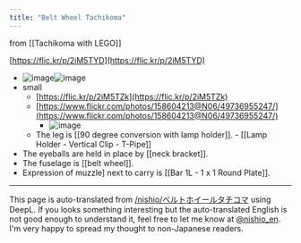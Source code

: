 ```yaml
---
title: "Belt Wheel Tachikoma"
---
```


from  [[Tachikoma with LEGO]]

[https://flic.kr/p/2iM5TYD](https://flic.kr/p/2iM5TYD)
- ![image](https://gyazo.com/8f161b75b8d0546b554a3d6b33e54199/thumb/1000)![image](https://gyazo.com/65d680c82b2afd35cec70b227606a802/thumb/1000)
- small
    - [https://flic.kr/p/2iM5TZk](https://flic.kr/p/2iM5TZk)
    - [https://www.flickr.com/photos/158604213@N06/49736955247/](https://www.flickr.com/photos/158604213@N06/49736955247/)
        - ![image](https://gyazo.com/0fd0807c90794c1f4d96d6021e5b7555/thumb/1000)
    - The leg is [[90 degree conversion with lamp holder]].
            - [[Lamp Holder - Vertical Clip - T-Pipe]]
- The eyeballs are held in place by [[neck bracket]].
- The fuselage is [[belt wheel]].
- Expression of muzzle] next to carry is [[Bar 1L - 1 x 1 Round Plate]].

---
This page is auto-translated from [/nishio/ベルトホイールタチコマ](https://scrapbox.io/nishio/ベルトホイールタチコマ) using DeepL. If you looks something interesting but the auto-translated English is not good enough to understand it, feel free to let me know at [@nishio_en](https://twitter.com/nishio_en). I'm very happy to spread my thought to non-Japanese readers.